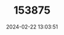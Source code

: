 ---
title: "153875"
category: "Procambarus lepidodactylus"
draft: false
date: 2024-02-22 13:03:51
languages:
  English: ["Pee Dee Lotic Crayfish"]
---